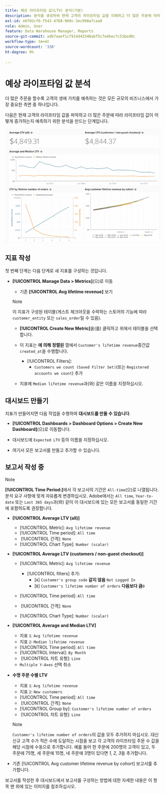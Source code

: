 ```yaml
---
title: 예상 라이프타임 값(LTV) 분석(기본)
description: 분석을 생성하여 현재 고객의 라이프타임 값을 이해하고 더 많은 주문에 따라 라이프타임 값이 어떻게 증가하는지 예측하는 방법을 알아봅니다.
exl-id: e6f02cf6-f542-4768-969c-3ec998a7caa9
role: Admin, User
feature: Data Warehouse Manager, Reports
source-git-commit: adb7aaef1cf914d43348abf5c7e4bec7c51bed0c
workflow-type: tm+mt
source-wordcount: '338'
ht-degree: 0%

---
```


# 예상 라이프타임 값 분석

더 많은 주문을 할수록 고객의 생애 가치를 예측하는 것은 모든 규모의 비즈니스에서 가장 중요한 측면 중 하나입니다.

다음은 현재 고객의 라이프타임 값을 파악하고 더 많은 주문에 따라 라이프타임 값이 어떻게 증가하는지 예측하기 위한 분석을 만드는 단계입니다.

![예상 수명 값](../../assets/expected_ltv_720.png)

## 지표 작성

첫 번째 단계는 다음 단계로 새 지표를 구성하는 것입니다.
* **[!UICONTROL Manage Data > Metrics]**(으)로 이동
   * 기존 **[!UICONTROL Avg lifetime revenue]** 보기

  >[!NOTE]
  >
  >이 지표가 구성된 테이블(게스트 체크아웃을 수락하는 스토어의 기능에 따라 `customer_entity` 또는 `sales_order`일 수 있음).

   * **[!UICONTROL Create New Metric]**&#x200B;을(를) 클릭하고 위에서 테이블을 선택합니다.
   * 이 지표는 **에 의해 정렬된** 열에서 `Customer's lifetime revenue`중간값`created_at`을 수행합니다.
      * [!UICONTROL Filters]:
         * `Customers we count (Saved Filter Set)`(또는 `Registered accounts we count`) 추가

   * 지표에 `Median lifetime revenue`과(와) 같은 이름을 지정하십시오.

## 대시보드 만들기

지표가 만들어지면 다음 작업을 수행하여 **대시보드를 만들 수 있습니다**.
* **[!UICONTROL Dashboards > Dashboard Options > Create New Dashboard]**(으)로 이동합니다.
* 대시보드에 `Expected LTV` 등의 이름을 지정하십시오.

* 여기서 모든 보고서를 만들고 추가할 수 있습니다.

## 보고서 작성 중

>[!NOTE]
>
>**[!UICONTROL Time Period:]**&#x200B;에서 각 보고서의 기간은 `All-time`(으)로 나열됩니다. 분석 요구 사항에 맞게 자유롭게 변경하십시오. Adobe에서는 `All time`, `Year-to-date` 또는 `Last 365 days`과(와) 같이 이 대시보드에 있는 모든 보고서를 동일한 기간에 포함하도록 권장합니다.

* **[!UICONTROL Average LTV (all)]**
   * [!UICONTROL Metric]: `Avg lifetime revenue`
   * [!UICONTROL Time period]: `All time`
   * &#x200B;
     [!UICONTROL 간격]: `None`
   * [!UICONTROL Chart Type]: `Number (scalar)`

* **[!UICONTROL Average LTV (customers / non-guest checkout)]**
   * [!UICONTROL Metric]: `Avg lifetime revenue`
      * [!UICONTROL filters] 추가:
         * [`A`] `Customer's group code` **같지 않음** `Not Logged In`
         * [`B`] `Customer's lifetime number of orders` **다음보다 큼**`0`

   * [!UICONTROL Time period]: `All time`
   * &#x200B;
     [!UICONTROL 간격]: `None`
   * [!UICONTROL Chart Type]: `Number (scalar)`

* **[!UICONTROL Average and Median LTV]**
   * 지표 `1`: `Avg lifetime revenue`
   * 지표 `2`: `Median lifetime revenue`
   * [!UICONTROL Time period]: `All time`
   * [!UICONTROL Interval]: `By Month`
   * &#x200B;
     [!UICONTROL 차트 유형]: `Line`
   * `Multiple Y-Axes` 선택 취소

* **수명 주문 수별 LTV**
   * 지표 `1`: `Avg lifetime revenue`
   * 지표 `2`: `New customers`
   * [!UICONTROL Time period]: `All time`
   * &#x200B;
     [!UICONTROL 간격]: `None`
   * [!UICONTROL Group by]: `Customer's lifetime number of orders`
   * &#x200B;
     [!UICONTROL 차트 유형]: `Line`

  >[!NOTE]
  >
  >`Customer's lifetime number of orders`의 값을 모두 추가하지 마십시오. 대신 신규 고객 수가 적은 수에 도달하는 시점을 보고 각 고객의 라이프타임 주문 수 값을 해당 시점에 수동으로 추가합니다. 예를 들어 한 주문에 200명의 고객이 있고, 두 주문에 75명, 세 주문에 15명, 네 주문에 3명이 있다면 *1, 2, 3*&#x200B;을 추가합니다.

* 기존 [!UICONTROL Avg customer lifetime revenue by cohort] 보고서를 추가합니다.

보고서를 작성한 후 대시보드에서 보고서를 구성하는 방법에 대한 자세한 내용은 이 항목 맨 위에 있는 이미지를 참조하십시오.
